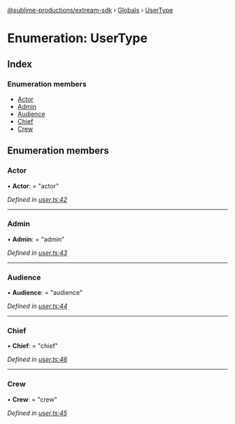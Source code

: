 [@sublime-productions/extream-sdk](../README.md) › [Globals](../globals.md) › [UserType](usertype.md)

# Enumeration: UserType

## Index

### Enumeration members

* [Actor](usertype.md#actor)
* [Admin](usertype.md#admin)
* [Audience](usertype.md#audience)
* [Chief](usertype.md#chief)
* [Crew](usertype.md#crew)

## Enumeration members

###  Actor

• **Actor**: = "actor"

*Defined in [user.ts:42](https://github.com/Extream-SaaS/ex-sdk/blob/ca89c6b/src/user.ts#L42)*

___

###  Admin

• **Admin**: = "admin"

*Defined in [user.ts:43](https://github.com/Extream-SaaS/ex-sdk/blob/ca89c6b/src/user.ts#L43)*

___

###  Audience

• **Audience**: = "audience"

*Defined in [user.ts:44](https://github.com/Extream-SaaS/ex-sdk/blob/ca89c6b/src/user.ts#L44)*

___

###  Chief

• **Chief**: = "chief"

*Defined in [user.ts:46](https://github.com/Extream-SaaS/ex-sdk/blob/ca89c6b/src/user.ts#L46)*

___

###  Crew

• **Crew**: = "crew"

*Defined in [user.ts:45](https://github.com/Extream-SaaS/ex-sdk/blob/ca89c6b/src/user.ts#L45)*
